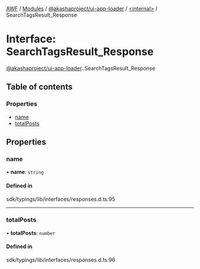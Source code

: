 [AWF](../README.md) / [Modules](../modules.md) / [@akashaproject/ui-app-loader](../modules/akashaproject_ui_app_loader.md) / [<internal\>](../modules/akashaproject_ui_app_loader._internal_.md) / SearchTagsResult\_Response

# Interface: SearchTagsResult\_Response

[@akashaproject/ui-app-loader](../modules/akashaproject_ui_app_loader.md).[<internal>](../modules/akashaproject_ui_app_loader._internal_.md).SearchTagsResult_Response

## Table of contents

### Properties

- [name](akashaproject_ui_app_loader._internal_.SearchTagsResult_Response.md#name)
- [totalPosts](akashaproject_ui_app_loader._internal_.SearchTagsResult_Response.md#totalposts)

## Properties

### name

• **name**: `string`

#### Defined in

sdk/typings/lib/interfaces/responses.d.ts:95

___

### totalPosts

• **totalPosts**: `number`

#### Defined in

sdk/typings/lib/interfaces/responses.d.ts:96
